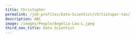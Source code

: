 ```yaml
---
title: Christopher
permalink: /job-profiles/Data-Scientist/chrtistoper-tan/
description: ABC
image: /images/People/Angelia-Lau-L.jpeg
third_nav_title: Data Scientist
---
```

